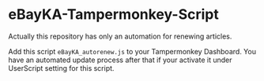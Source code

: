 # eBayKA-Tampermonkey-Script
Actually this repository has only an automation for renewing articles.

Add this script `eBayKA_autorenew.js` to your Tampermonkey Dashboard. You have an automated update process after that if your activate it under UserScript setting for this script.
